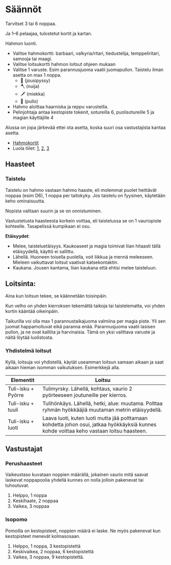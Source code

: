 # Säännöt

Tarvitset 3 tai 6 noppaa.

Ja 1–6 pelaajaa, tulostetut kortit ja kartan.

Hahmon luonti.

- Valitse hahmokortti: barbaari, valkyria/ritari, tiedustelija, temppeliritari, samooja tai maagi.
- Valitse loitsukortti hahmon loitsut ohjeen mukaan
- Valitse 1 varuste. Esim parannusjuoma vaatii juomapullon. Taistelu ilman asetta on max 1 noppa.
  - 🏹 (jousipyssy)
  - 🪓 (nuija)
  - 🗡️ (miekka)
  - 🍾 (pullo)
- Hahmo aloittaa haarniska ja reppu varusteilla.
- Pelinjohtaja antaa kestopiste tokenit, sotureilla 6, puolisotureille 5 ja magian käyttäjille 4

Alussa on jopa järkevää ettei ota asetta, koska suuri osa vastustajista kantaa asetta. 

- [Hahmokortit](./HahmotFemale.pdf)
- Luola tiilet: [1](./tiles1.pdf), [2](./tiles2.pdf), [3](./tiles3.pdf)

## Haasteet

### Taistelu

Taistelu on hahmo vastaan hahmo haaste, eli molemmat puolet heittävät noppaa (esim D6), 1 noppa per taitokyky. Jos taistelu on fyysinen, käytetään keho ominaisuutta.

Nopista valitaan suurin ja se on onnistuminen.

Vastustetusta haasteesta korkein voittaa, eli taistelussa se on 1 vauriopiste kohteelle. Tasapelissä kumpikaan ei osu.

**Etäisyydet**:

* Melee, taisteluetäisyys. Kaukoaseet ja magia toimivat liian hitaasti tällä etäisyydellä, käyttö ei sallittu.
* Lähellä. Huoneen toisella puolella, voit liikkua ja mennä meleeseen. Mieleen vaikuttavat loitsut vaativat katsekontaktin.
* Kaukana. Jousen kantama, liian kaukana että ehtisi melee taisteluun.

## Loitsinta:

Aina kun loitsun tekee, se käännetään toisinpäin.

Kun velho on yhden kierroksen tekemättä taikoja tai taistelematta, voi yhden kortin kääntää oikeinpäin.

Taikurilla voi olla max 1 parannustaikajuoma valmiina per magia piste. Yli sen juomat happamoituvat eikä paranna enää. Parannusjuoma vaatii lasisen pullon, ja ne ovat kalliita ja harvinaisia. Tämä on yksi valittava varuste ja näitä löytää luolistosta. 

### Yhdistelmä loitsut

Kyllä, loitsuja voi yhdistellä, käytät useamman loitsun samaan aikaan ja saat aikaan hieman isomman vaikutuksen. Esimerkkejä alla.

| **Elementit**      | **Loitsu**                                                   |
| ------------------ | ------------------------------------------------------------ |
| Tuli-isku + Pyörre | Tulimyrsky. Lähellä, kohtaus, vaurio 2 pyörteeseen  joutuneille per kierros. |
| Tuli-isku + tuuli  | Tulihönkäys. Lähellä, hetki, alue: muutama. Polttaa ryhmän  hyökkääjiä muutaman metrin etäisyydellä. |
| Tuli-isku + luoti  | Laava luoti, kuten luoti mutta jää polttamaan  kohdetta johon osui, jatkaa hyökkäyksiä kunnes kohde voittaa keho vastaan  loitsu haasteen. |

## Vastustajat

### Perushaasteet

Vaikeustaso kuvataan noppien määrällä, jokainen vaurio mitä saavat laskevat noppapoolia yhdellä kunnes on nolla jolloin pakenevat tai tuhoutuvat.

1. Helppo, 1 noppa
2. Keskihaate, 2 noppaa
3. Vaikea, 3 noppaa

### Isopomo

Pomoilla on kestopisteet, noppien määrä ei laske. Ne myös pakenevat kun kestopisteet menevät kolmasosaan.

1. Helppo, 1 noppa, 3 kestopistettä
2. Keskivaikea, 2 noppaa, 6 kestopistettä
3. Vaikea, 3 noppaa, 9 kestopistettä.







